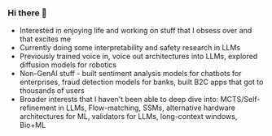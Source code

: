 ### Hi there 👋

- Interested in enjoying life and working on stuff that I obsess over and that excites me 
- Currently doing some interpretability and safety research in LLMs
- Previously trained voice in, voice out architectures into LLMs, explored diffusion models for robotics
- Non-GenAI stuff - built sentiment analysis models for chatbots for enterprises, fraud detection models for banks, built B2C apps that got to thousands of users
- Broader interests that I haven't been able to deep dive into: MCTS/Self-refinement in LLMs, Flow-matching, SSMs, alternative hardware architectures for ML, validators for LLMs, long-context windows, Bio+ML


